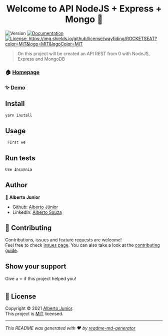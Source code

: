 <h1 align="center">Welcome to API NodeJS + Express + Mongo 👋</h1>
<p>
  <img alt="Version" src="https://img.shields.io/badge/version-1.4.0a-blue.svg?cacheSeconds=2592000" />
  <a href="https://github.com/Wayfiding/Rocketseat/blob/main/serie-node/README.md" target="_blank">
    <img alt="Documentation" src="https://img.shields.io/badge/documentation-yes-brightgreen.svg" />
  </a>
  <a href="https://img.shields.io/github/license/wayfiding/ROCKETSEAT?color=MIT&logo=MIT&logoColor=MIT" target="_blank">
    <img alt="License: https://img.shields.io/github/license/wayfiding/ROCKETSEAT?color=MIT&logo=MIT&logoColor=MIT" src="https://img.shields.io/github/license/wayfiding/ROCKETSEAT?color=MIT&logo=MIT&logoColor=MIT" />
  </a>
</p>

> On this project will be created an API REST from 0 with NodeJS, Express and MongoDB

### 🏠 [Homepage](https://github.com/Wayfiding/Rocketseat/tree/main/serie-node)

### ✨ [Demo](https://github.com/Wayfiding/Rocketseat/tree/main/serie-node)

## Install

```sh
yarn install
```

## Usage

```sh
 First we
```

## Run tests

```sh
Use Insomnia 
```

## Author

👤 **Alberto Junior**

* Github: [Alberto Júnior](https://github.com/wayfiding)
* LinkedIn: [Alberto Souza](https://linkedin.com/in/alberto-souza)

## 🤝 Contributing

Contributions, issues and feature requests are welcome!<br />Feel free to check [issues page](https://github.com/Wayfiding/Rocketseat/issues). You can also take a look at the [contributing guide](https://github.com/Wayfiding/Rocketseat/pulls).

## Show your support

Give a ⭐️ if this project helped you!

## 📝 License

Copyright © 2021 [Alberto Junior](https://github.com/Test).<br />
This project is [MIT](<img alt=&#34;GitHub&#34; src=&#34;https://img.shields.io/github/license/wayfiding/ROCKETSEAT?color=MIT&logo=MIT&logoColor=MIT&#34;>) licensed.

***
_This README was generated with ❤️ by [readme-md-generator](https://github.com/kefranabg/readme-md-generator)_
